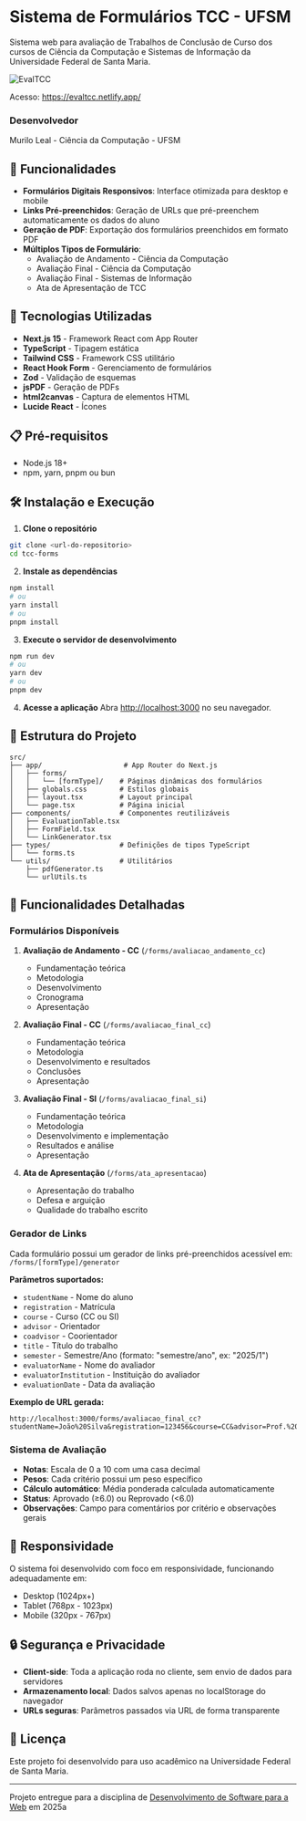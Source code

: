 # Sistema de Formulários TCC - UFSM

Sistema web para avaliação de Trabalhos de Conclusão de Curso dos cursos de Ciência da Computação e Sistemas de Informação da Universidade Federal de Santa Maria.

![EvalTCC](./public/assets/evaltcc-home.png "Screenshot do projeto")

Acesso: https://evaltcc.netlify.app/

### Desenvolvedor

Murilo Leal - Ciência da Computação - UFSM

## 🎯 Funcionalidades

- **Formulários Digitais Responsivos**: Interface otimizada para desktop e mobile
- **Links Pré-preenchidos**: Geração de URLs que pré-preenchem automaticamente os dados do aluno
- **Geração de PDF**: Exportação dos formulários preenchidos em formato PDF
- **Múltiplos Tipos de Formulário**:
  - Avaliação de Andamento - Ciência da Computação
  - Avaliação Final - Ciência da Computação
  - Avaliação Final - Sistemas de Informação
  - Ata de Apresentação de TCC

## 🚀 Tecnologias Utilizadas

- **Next.js 15** - Framework React com App Router
- **TypeScript** - Tipagem estática
- **Tailwind CSS** - Framework CSS utilitário
- **React Hook Form** - Gerenciamento de formulários
- **Zod** - Validação de esquemas
- **jsPDF** - Geração de PDFs
- **html2canvas** - Captura de elementos HTML
- **Lucide React** - Ícones

## 📋 Pré-requisitos

- Node.js 18+
- npm, yarn, pnpm ou bun

## 🛠️ Instalação e Execução

1. **Clone o repositório**

```bash
git clone <url-do-repositorio>
cd tcc-forms
```

2. **Instale as dependências**

```bash
npm install
# ou
yarn install
# ou
pnpm install
```

3. **Execute o servidor de desenvolvimento**

```bash
npm run dev
# ou
yarn dev
# ou
pnpm dev
```

4. **Acesse a aplicação**
   Abra [http://localhost:3000](http://localhost:3000) no seu navegador.

## 📁 Estrutura do Projeto

```
src/
├── app/                    # App Router do Next.js
│   ├── forms/
│   │   └── [formType]/    # Páginas dinâmicas dos formulários
│   ├── globals.css        # Estilos globais
│   ├── layout.tsx         # Layout principal
│   └── page.tsx           # Página inicial
├── components/            # Componentes reutilizáveis
│   ├── EvaluationTable.tsx
│   ├── FormField.tsx
│   └── LinkGenerator.tsx
├── types/                 # Definições de tipos TypeScript
│   └── forms.ts
└── utils/                 # Utilitários
    ├── pdfGenerator.ts
    └── urlUtils.ts
```

## 🎨 Funcionalidades Detalhadas

### Formulários Disponíveis

1. **Avaliação de Andamento - CC** (`/forms/avaliacao_andamento_cc`)

   - Fundamentação teórica
   - Metodologia
   - Desenvolvimento
   - Cronograma
   - Apresentação

2. **Avaliação Final - CC** (`/forms/avaliacao_final_cc`)

   - Fundamentação teórica
   - Metodologia
   - Desenvolvimento e resultados
   - Conclusões
   - Apresentação

3. **Avaliação Final - SI** (`/forms/avaliacao_final_si`)

   - Fundamentação teórica
   - Metodologia
   - Desenvolvimento e implementação
   - Resultados e análise
   - Apresentação

4. **Ata de Apresentação** (`/forms/ata_apresentacao`)
   - Apresentação do trabalho
   - Defesa e arguição
   - Qualidade do trabalho escrito

### Gerador de Links

Cada formulário possui um gerador de links pré-preenchidos acessível em:
`/forms/[formType]/generator`

**Parâmetros suportados:**

- `studentName` - Nome do aluno
- `registration` - Matrícula
- `course` - Curso (CC ou SI)
- `advisor` - Orientador
- `coadvisor` - Coorientador
- `title` - Título do trabalho
- `semester` - Semestre/Ano (formato: "semestre/ano", ex: "2025/1")
- `evaluatorName` - Nome do avaliador
- `evaluatorInstitution` - Instituição do avaliador
- `evaluationDate` - Data da avaliação

**Exemplo de URL gerada:**

```
http://localhost:3000/forms/avaliacao_final_cc?studentName=João%20Silva&registration=123456&course=CC&advisor=Prof.%20Maria
```

### Sistema de Avaliação

- **Notas**: Escala de 0 a 10 com uma casa decimal
- **Pesos**: Cada critério possui um peso específico
- **Cálculo automático**: Média ponderada calculada automaticamente
- **Status**: Aprovado (≥6.0) ou Reprovado (<6.0)
- **Observações**: Campo para comentários por critério e observações gerais

## 📱 Responsividade

O sistema foi desenvolvido com foco em responsividade, funcionando adequadamente em:

- Desktop (1024px+)
- Tablet (768px - 1023px)
- Mobile (320px - 767px)

## 🔒 Segurança e Privacidade

- **Client-side**: Toda a aplicação roda no cliente, sem envio de dados para servidores
- **Armazenamento local**: Dados salvos apenas no localStorage do navegador
- **URLs seguras**: Parâmetros passados via URL de forma transparente

## 📄 Licença

Este projeto foi desenvolvido para uso acadêmico na Universidade Federal de Santa Maria.

---

Projeto entregue para a disciplina de [Desenvolvimento de Software para a Web](http://github.com/andreainfufsm/elc1090-2025a) em 2025a
